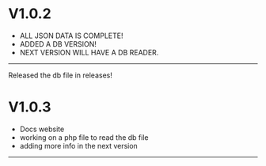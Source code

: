 # V1.0.2
- ALL JSON DATA IS COMPLETE!
- ADDED A DB VERSION!
- NEXT VERSION WILL HAVE A DB READER.
-----------------------------------------------------------------
  Released the db file in releases!


# V1.0.3
- Docs website
- working on a php file to read the db file
- adding more info in the next version
-----------------------------------------------------------------
